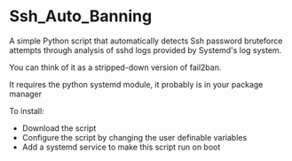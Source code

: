 # Ssh_Auto_Banning

A simple Python script that automatically detects Ssh password bruteforce attempts through analysis of sshd logs provided by Systemd's log system.

You can think of it as a stripped-down version of fail2ban.

It requires the python systemd module, it probably is in your package manager

To install:
 - Download the script
 - Configure the script by changing the user definable variables
 - Add a systemd service to make this script run on boot
